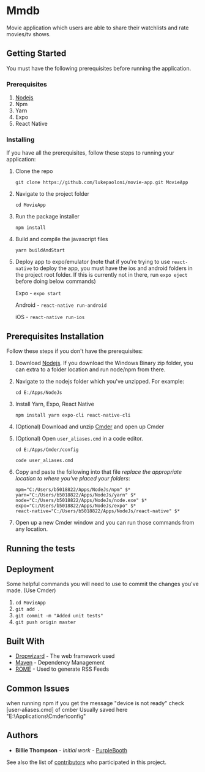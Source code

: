 # Mmdb

Movie application which users are able to share their watchlists and rate movies/tv shows.

## Getting Started

You must have the following prerequisites before running the application.

### Prerequisites

1. [Nodejs](https://nodejs.org/en/download/)
2. Npm
3. Yarn
4. Expo
5. React Native

### Installing

If you have all the prerequisites, follow these steps to running your application:

1. Clone the repo 

    ```git clone https://github.com/lukepaoloni/movie-app.git MovieApp```

2. Navigate to the project folder 

    ```cd MovieApp```

3. Run the package installer

    ```npm install```

4. Build and compile the javascript files

    ```yarn buildAndStart```

5. Deploy app to expo/emulator (note that if you're trying to use `react-native` to deploy the app, you must have the ios and android folders in the project root folder. If this is currently not in there, run `expo eject` before doing below commands)

    Expo - ```expo start```

    Android - ```react-native run-android```

    iOS - ```react-native run-ios```


## Prerequisites Installation

Follow these steps if you don't have the prerequisites:

1. Download [Nodejs](https://nodejs.org/en/download/). If you download the Windows Binary zip folder, you can extra to a folder location and run node/npm from there. 

2. Navigate to the nodejs folder which you've unzipped. For example:

    ```cd E:/Apps/NodeJs```

3. Install Yarn, Expo, React Native

    ```npm install yarn expo-cli react-native-cli```

4. (Optional) Download and unzip [Cmder](http://cmder.net/) and open up Cmder

6. (Optional) Open `user_aliases.cmd` in a code editor.

    ```cd E:/Apps/Cmder/config```

    ```code user_aliases.cmd```

7. Copy and paste the following into that file *replace the appropriate location to where you've placed your folders*:

    ```
    npm="C:/Users/b5018822/Apps/NodeJs/npm" $*
    yarn="C:/Users/b5018822/Apps/NodeJs/yarn" $*
    node="C:/Users/b5018822/Apps/NodeJs/node.exe" $*
    expo="C:/Users/b5018822/Apps/NodeJs/expo" $*
    react-native="C:/Users/b5018822/Apps/NodeJs/react-native" $*
    ```

8. Open up a new Cmder window and you can run those commands from any location.


## Running the tests


## Deployment

Some helpful commands you will need to use to commit the changes you've made. (Use Cmder)

1. ```cd MovieApp```
2. ```git add .```
3. ```git commit -m "Added unit tests"```
4. ```git push origin master```

## Built With

* [Dropwizard](http://www.dropwizard.io/1.0.2/docs/) - The web framework used
* [Maven](https://maven.apache.org/) - Dependency Management
* [ROME](https://rometools.github.io/rome/) - Used to generate RSS Feeds

## Common Issues
when running npm if you get the message "device is not ready"
check [user-aliases.cmd] of cmber
Usually saved here "E:\Applications\Cmder\config" 

## Authors

* **Billie Thompson** - *Initial work* - [PurpleBooth](https://github.com/PurpleBooth)

See also the list of [contributors](https://github.com/your/project/contributors) who participated in this project.
